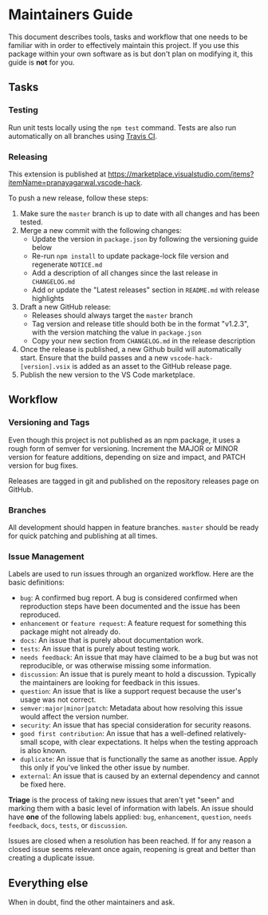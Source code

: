 # Maintainers Guide

This document describes tools, tasks and workflow that one needs to be familiar
with in order to effectively maintain this project. If you use this package
within your own software as is but don't plan on modifying it, this guide is
**not** for you.

## Tasks

### Testing

Run unit tests locally using the `npm test` command. Tests are also run
automatically on all branches using
[Travis CI](https://travis-ci.org/slackhq/vscode-hack).

### Releasing

This extension is published at
https://marketplace.visualstudio.com/items?itemName=pranayagarwal.vscode-hack.

To push a new release, follow these steps:

1. Make sure the `master` branch is up to date with all changes and has been
   tested.
2. Merge a new commit with the following changes:
   - Update the version in `package.json` by following the versioning guide
     below
   - Re-run `npm install` to update package-lock file version and regenerate
     `NOTICE.md`
   - Add a description of all changes since the last release in `CHANGELOG.md`
   - Add or update the "Latest releases" section in `README.md` with release
     highlights
3. Draft a new GitHub release:
   - Releases should always target the `master` branch
   - Tag version and release title should both be in the format "v1.2.3", with
     the version matching the value in `package.json`
   - Copy your new section from `CHANGELOG.md` in the release description
4. Once the release is published, a new Github build will automatically start.
   Ensure that the build passes and a new `vscode-hack-[version].vsix` is added
   as an asset to the GitHub release page.
5. Publish the new version to the VS Code marketplace.

## Workflow

### Versioning and Tags

Even though this project is not published as an npm package, it uses a rough
form of semver for versioning. Increment the MAJOR or MINOR version for feature
additions, depending on size and impact, and PATCH version for bug fixes.

Releases are tagged in git and published on the repository releases page on
GitHub.

### Branches

All development should happen in feature branches. `master` should be ready for
quick patching and publishing at all times.

### Issue Management

Labels are used to run issues through an organized workflow. Here are the basic
definitions:

- `bug`: A confirmed bug report. A bug is considered confirmed when reproduction
  steps have been documented and the issue has been reproduced.
- `enhancement` or `feature request`: A feature request for something this
  package might not already do.
- `docs`: An issue that is purely about documentation work.
- `tests`: An issue that is purely about testing work.
- `needs feedback`: An issue that may have claimed to be a bug but was not
  reproducible, or was otherwise missing some information.
- `discussion`: An issue that is purely meant to hold a discussion. Typically
  the maintainers are looking for feedback in this issues.
- `question`: An issue that is like a support request because the user's usage
  was not correct.
- `semver:major|minor|patch`: Metadata about how resolving this issue would
  affect the version number.
- `security`: An issue that has special consideration for security reasons.
- `good first contribution`: An issue that has a well-defined relatively-small
  scope, with clear expectations. It helps when the testing approach is also
  known.
- `duplicate`: An issue that is functionally the same as another issue. Apply
  this only if you've linked the other issue by number.
- `external`: An issue that is caused by an external dependency and cannot be
  fixed here.

**Triage** is the process of taking new issues that aren't yet "seen" and
marking them with a basic level of information with labels. An issue should have
**one** of the following labels applied: `bug`, `enhancement`, `question`,
`needs feedback`, `docs`, `tests`, or `discussion`.

Issues are closed when a resolution has been reached. If for any reason a closed
issue seems relevant once again, reopening is great and better than creating a
duplicate issue.

## Everything else

When in doubt, find the other maintainers and ask.
